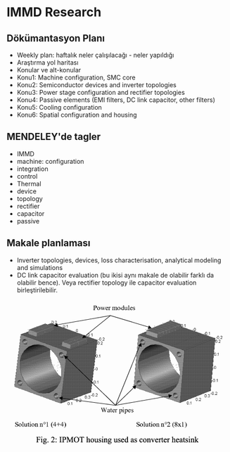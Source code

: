 # IMMD Research

## Dökümantasyon Planı
* Weekly plan: haftalık neler çalışılacağı - neler yapıldığı
* Araştırma yol haritası
* Konular ve alt-konular
* Konu1: Machine configuration, SMC core
* Konu2: Semiconductor devices and inverter topologies
* Konu3: Power stage configuration and rectifier topologies
* Konu4: Passive elements (EMI filters, DC link capacitor, other filters)
* Konu5: Cooling configuration
* Konu6: Spatial configuration and housing

## MENDELEY'de tagler
* IMMD
* machine: configuration
* integration
* control
* Thermal
* device
* topology
* rectifier
* capacitor
* passive

## Makale planlaması
* Inverter topologies, devices, loss characterisation, analytical modeling and simulations
* DC link capacitor evaluation (bu ikisi aynı makale de olabilir farklı da olabilir bence).
Veya rectifier topology ile capacitor evaluation birleştirilebilir.


![](./images/heatsink.png)
